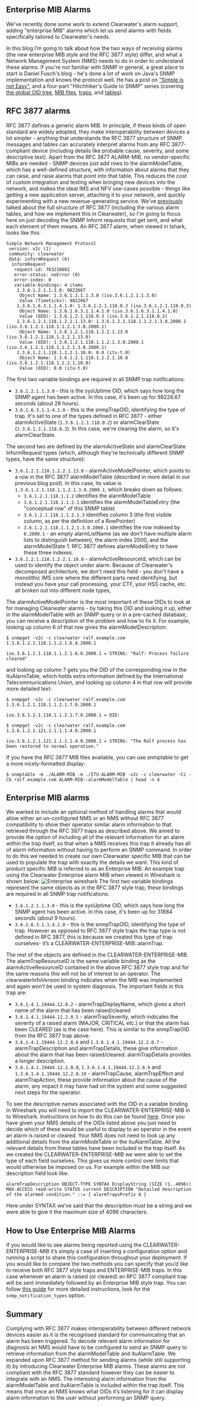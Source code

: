 Enterprise MIB Alarms
---------------------
We've recently done some work to extend Clearwater's alarm support, adding "enterprise MIB" alarms which let us send alarms with fields specifically tailored to Clearwater's needs.

In this blog I’m going to talk about how the two ways of receiving alarms (the new enterprise MIB style and the RFC 3877 style) differ, and what a Network Management System (NMS) needs to do in order to understand these alarms. If you're not familiar with SNMP in general, a great place to start is Daniel Fusch's blog - he's done a lot of work on Java's SNMP implementation and knows the protocol well. He has a post on ["Simple is not Easy"](https://blogs.oracle.com/jmxetc/entry/simple_is_not_easy), and a four-part "Hitchhiker's Guide to SNMP" series (covering [the global OID tree](https://blogs.oracle.com/jmxetc/entry/life_the_universe_and_everything), [MIB files](https://blogs.oracle.com/jmxetc/entry/understanding_the_structure_of_management), [traps](https://blogs.oracle.com/jmxetc/entry/don_t_fell_in_the), and [tables](https://blogs.oracle.com/jmxetc/entry/welcome_to_the_snmp_table!)).

## RFC 3877 alarms

RFC 3877 defines a generic alarm MIB. In principle, if these kinds of open standard are widely adopted, they make interoperability between devices a lot simpler - anything that understands the RFC 3877 structure of SNMP messages and tables can accurately interpret alarms from any RFC 3877-compliant device (including details like probable cause, severity, and some descriptive text). Apart from the RFC 3877 ALARM-MIB, no vendor-specific MIBs are needed - SNMP devices just add rows to the alarmModelTable, which has a well-defined structure, with information about alarms that they can raise, and raise alarms that point into that table. This reduces the cost of custom integration and testing when bringing new devices into the network, and makes the ideal IMS and NFV use-cases possible - things like getting a new application server, attaching it to your network, and quickly experimenting with a new revenue-generating service. We've [previously](SNMP_Alarm_Agent.md) talked about the full structure of RFC 3877 (including the various alarm tables, and how we implement this in Clearwater), so I'm going to focus here on just decoding the SNMP Inform requests that get sent, and what each element of them means. An RFC 3877 alarm, when viewed in tshark, looks like this:


    Simple Network Management Protocol
     version: v2c (1)
     community: clearwater
     data: informRequest (6)
      informRequest
       request-id: 763216082
       error-status: noError (0)
       error-index: 0
       variable-bindings: 4 items
        1.3.6.1.2.1.1.3.0: 9822667
         Object Name: 1.3.6.1.2.1.1.3.0 (iso.3.6.1.2.1.1.3.0)
         Value (Timeticks): 9822667
        1.3.6.1.6.3.1.1.4.1.0: 1.3.6.1.2.1.118.0.3 (iso.3.6.1.2.1.118.0.3)
         Object Name: 1.3.6.1.6.3.1.1.4.1.0 (iso.3.6.1.6.3.1.1.4.1.0)
         Value (OID): 1.3.6.1.2.1.118.0.3 (iso.3.6.1.2.1.118.0.3)
        1.3.6.1.2.1.118.1.2.2.1.13.0: 1.3.6.1.2.1.118.1.1.2.1.3.0.2000.1 (iso.3.6.1.2.1.118.1.1.2.1.3.0.2000.1)
         Object Name: 1.3.6.1.2.1.118.1.2.2.1.13.0 (iso.3.6.1.2.1.118.1.2.2.1.13.0)
         Value (OID): 1.3.6.1.2.1.118.1.1.2.1.3.0.2000.1 (iso.3.6.1.2.1.118.1.1.2.1.3.0.2000.1)
        1.3.6.1.2.1.118.1.2.2.1.10.0: 0.0 (itu-t.0)
         Object Name: 1.3.6.1.2.1.118.1.2.2.1.10.0 (iso.3.6.1.2.1.118.1.2.2.1.10.0)
         Value (OID): 0.0 (itu-t.0)

The first two variable bindings are required in all SNMP trap notifications:

*   `3.6.1.2.1.1.3.0` - this is the sysUptime OID, which says how long the SNMP agent has been active. In this case, it's been up for 98226.67 seconds (about 28 hours).
*   `3.6.1.6.3.1.1.4.1.0` - this is the snmpTrapOID, identifying the type of trap. It's set to one of the types defined in RFC 3877 - either alarmActiveState (`1.3.6.1.2.1.118.0.2`) or alarmClearState (`1.3.6.1.2.1.118.0.3`). In this case, we're clearing the alarm, so it's alarmClearState.

The second two are defined by the alarmActiveState and alarmClearState InformRequest types (which, although they're technically different SNMP types, have the same structure):

*   `3.6.1.2.1.118.1.2.2.1.13.0` - alarmActiveModelPointer, which points to a row in the RFC 3877 alarmModelTable (described in more detail in our previous blog post). In this case, its value is `1.3.6.1.2.1.118.1.1.2.1.3.0.2000.1`, which breaks down as follows:
    *   `3.6.1.2.1.118.1.1.2` identifies the alarmModelTable
    *   `3.6.1.2.1.118.1.1.2.1` identifies the alarmModelTableEntry (the "conceptual row" of this SNMP table)
    *   `3.6.1.2.1.118.1.1.2.1.3` identifies column 3 (the first visible column, as per the definition of a RowPointer)
    *   `3.6.1.2.1.118.1.1.2.1.3.0.2000.1` identifies the row indexed by `0.2000.1` - an empty alarmListName (as we don't have multiple alarm lists to distinguish between), the alarm index 2000, and the alarmModelState 1\. RFC 3877 defines alarmModelEntry to have these three indexes.
*   `3.6.1.2.1.118.1.2.2.1.10.0` - alarmActiveResourceId, which can be used to identify the object under alarm. Because of Clearwater's decomposed architecture, we don't need this field - you don't have a monolithic IMS core where the different parts need identifying, but instead you have your call processing, your CTF, your HSS cache, etc. all broken out into different node types,

The alarmActiveModelPointer is the most important of these OIDs to look at for managing Clearwater alarms - by taking this OID and looking it up, either in the alarmModelTable with an SNMP query or in a pre-cached database, you can receive a description of the problem and how to fix it. For example, looking up column 6 of that row gives the alarmModelDescription:

    $ snmpget -v2c -c clearwater ralf.example.com  1.3.6.1.2.1.118.1.1.2.1.6.0.2000.1

    iso.3.6.1.2.1.118.1.1.2.1.6.0.2000.1 = STRING: "Ralf: Process failure cleared"

  and looking up column 7 gets you the OID of the corresponding row in the ituAlarmTable, which holds extra information defined by the International Telecommunications Union, and looking up column 4 in that row will provide more detailed text:

    $ snmpget -v2c -c clearwater ralf.example.com  1.3.6.1.2.1.118.1.1.2.1.7.0.2000.1

    iso.3.6.1.2.1.118.1.1.2.1.7.0.2000.1 = OID:

    $ snmpget -v2c -c clearwater ralf.example.com  1.3.6.1.2.1.121.1.1.1.1.4.0.2000.1

    iso.3.6.1.2.1.121.1.1.1.1.4.0.2000.1 = STRING: "The Ralf process has been restored to normal operation."

  If you have the RFC 3877 MIB files available, you can use snmptable to get a more nicely-formatted display:

    $ snmptable -m ./ALARM-MIB -m ./ITU-ALARM-MIB -v2c -c clearwater -Ci -Cb ralf.example.com ALARM-MIB::alarmModelTable | head -n 4

## Enterprise MIB alarms

We wanted to include an optional method of handling alarms that would allow either an un-configured NMS or an NMS without RFC 3877 compatibility to show their operator similar alarm information to that retrieved through the RFC 3877 traps as described above. We aimed to provide the option of including all of the relevant information for an alarm within the trap itself, so that when a NMS receives this trap it already has all of alarm information without having to perform an SNMP command. In order to do this we needed to create our own Clearwater specific MIB that can be used to populate the trap with exactly the details we want. This kind of product specific MIB is referred to as an Enterprise MIB. An example trap using the Clearwater Enterprise alarm MIB when viewed in Wireshark is shown below:
![Enterprise wireshark](../images/Enterprise-wireshark.png)
The first two variable bindings represent the same objects as in the RFC 3877 style trap, these bindings are required in all SNMP trap notifications:

*   `3.6.1.2.1.1.3.0` - this is the sysUptime OID, which says how long the SNMP agent has been active. In this case, it's been up for 31884 seconds (about 9 hours).
*   `3.6.1.6.3.1.1.4.1.0` - this is the snmpTrapOID, identifying the type of trap. However as opposed to RFC 3877 style traps the trap type is not defined in RFC 3877, this is because we created this type of trap ourselves- it’s a CLEARWATER-ENTERPRISE-MIB::alarmTrap.

The rest of the objects are defined in the CLEARWATER-ENTERPRISE-MIB. The alarmTrapResourceID is the same variable binding as the alarmActiveResourceID contained in the above RFC 3877 style trap and for the same reasons this will not be of interest to an operator. The clearwaterInfoVersion binding indicates when the MIB was implemented and again won’t be used in system diagnosis. The important fields in this trap are:

*   `3.6.1.4.1.19444.12.0.2` - alarmTrapDisplayName, which gives a short name of the alarm that has been raised/cleared
*   `3.6.1.4.1.19444.12.2.0.5` - alarmTrapSeverity, which indicates the severity of a raised alarm (MAJOR, CRITICAL etc.) or that the alarm has been CLEARED (as is the case here). This is similar to the snmpTrapOID from the RFC 3877 trap above.
*   `3.6.1.4.1.19444.12.2.0.6` and `1.3.6.1.4.1.19444.12.2.0.7` - alarmTrapDescription and alarmTrapDetails, these give information about the alarm that has been raised/cleared. alarmTrapDetails provides a longer description.
*   `3.6.1.4.1.19444.12.2.0.8`, `1.3.6.1.4.1.19444.12.2.0.9` and `1.3.6.1.4.1.19444.12.2.0.10` - alarmTrapCause, alarmTrapEffect and alarmTrapAction, these provide information about the cause of the alarm, any impact it may have had on the system and some suggested next steps for the operator.

To see the descriptive names associated with the OID in a variable binding in Wireshark you will need to import the CLEARWATER-ENTERPRISE-MIB in to Wireshark. Instructions on how to do this can be found [here](http://wiki.nil.com/Add_MIB_files_to_Wireshark_SNMP_decoder). Once you have given your NMS details of the OIDs listed above you just need to decide which of these would be useful to display to an operator in the event an alarm is raised or cleared. Your NMS does not need to look up any additional details from the alarmModeTable or the ituAlarmTable. All the relevant details from these tables have been included in the trap itself. As we created the CLEARWATER-ENTERPRISE-MIB we were able to set the type of each field ourselves. This gives us more control over limits that would otherwise be imposed on us. For example within the MIB our description field look like:

    alarmTrapDescription OBJECT-TYPE SYNTAX DisplayString (SIZE (1..4096)) MAX-ACCESS read-write STATUS current DESCRIPTION "Detailed description of the alarmed condition." ::= { alarmTrapsPrefix 6 }

Here under SYNTAX we’ve said that the description must be a string and we were able to give it the maximum size of 4096 characters.

## How to Use Enterprise MIB Alarms

If you would like to see alarms being reported using the CLEARWATER-ENTERPRISE-MIB it’s simply a case of inserting a configuration option and running a script to share this configuration throughout your deployment. If you would like to compare the two methods you can specify that you’d like to receive both RFC 3877 style traps and ENTERPRISE-MIB traps. In this case whenever an alarm is raised (or cleared) an RFC 3877 compliant trap will be sent immediately followed by an Enterprise MIB style trap. You can follow [this guide](https://clearwater.readthedocs.io/en/stable/Clearwater_Configuration_Options_Reference.html) for more detailed instructions, look for the `snmp_notification_types` option.

## Summary

Complying with RFC 3877 makes interoperability between different network devices easier as it is the recognised standard for communicating that an alarm has been triggered. To decode relevant alarm information for diagnosis an NMS would have to be configured to send an SNMP query to retrieve information from the alarmModelTable and ituAlarmTable. We expanded upon RFC 3877 method for sending alarms (while still supporting it) by introducing Clearwater Enterprise MIB alarms. These alarms are not compliant with the RFC 3877 standard however they can be easier to integrate with an NMS. The interesting alarm information from the alarmModelTable and ituAlarmTable is included within the trap itself. This means that once an NMS knows what OIDs it’s listening for it can display alarm information to the user without performing an SNMP query.
